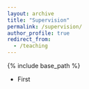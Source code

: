 ```yaml
---
layout: archive
title: "Supervision"
permalink: /supervision/
author_profile: true
redirect_from:
  - /teaching
---
```


{% include base_path %}

* First
